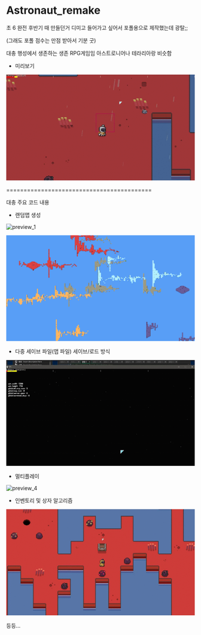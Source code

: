 # Astronaut_remake


초 6 완전 후반기 때 만들던거
디미고 들어가고 싶어서 포폴용으로 제작했는데 광탈;;

(그래도 포폴 점수는 만점 받아서 기분 굿)

대충 행성에서 생존하는 생존 RPG게임임
아스트로니어나 테라리아랑 비슷함

- 미리보기

![preview_0](preview.gif)

==========================================

대충 주요 코드 내용

- 랜덤맵 생성

![preview_1](preview1_1.gif)

![preview_2](preview1_2.PNG)

- 다중 세이브 파일(맵 파일) 세이브/로드 방식

![preview_3](preview2.gif)

- 멀티플레이

![preview_4](preview3.gif)

- 인벤토리 및 상자 알고리즘

![preview_5](preview4.gif)

등등...
